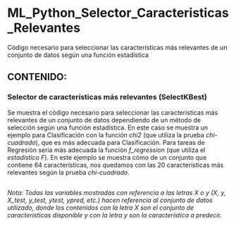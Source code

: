 # ML_Python_Selector_Caracteristicas_Relevantes
Código necesario para seleccionar las características más relevantes de un conjunto de datos según una función estadística


## CONTENIDO:

### Selector de características más relevantes (SelectKBest)

Se muestra el código necesario para seleccionar las características más relevantes de un conjunto de datos dependiendo de un método de selección según una función estadística. En este caso se muestra un ejemplo para Clasificación con la función _chi2_ (que utiliza la prueba _chi-cuadrado_), que es más adecuada para Clasificación. Para tareas de Regresión sería más adecuada la función _f_regression_ (que utiliza el _estadístico F_). En este ejemplo se muestra cómo de un conjunto que contiene 64 características, nos quedamos con las 20 características más relevantes según la prueba _chi-cuadrado_.



##

_Nota: Todas las variables mostradas con referencia a las letras X o y (X, y, X_test, y_test, ytest, ypred, etc.) hacen referencia al conjunto de datos utilizado, donde los contenidos con la letra X son el conjunto de características disponible y con la letra y son la característica a predecir._
